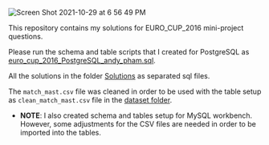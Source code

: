 ![Screen Shot 2021-10-29 at 6 56 49 PM](https://user-images.githubusercontent.com/70767722/139509683-6c7394e3-4a51-43dc-9bda-3554354d8883.png)


This repository contains my solutions for EURO_CUP_2016 mini-project questions.

Please run the schema and table scripts that I created for PostgreSQL as [euro_cup_2016_PostgreSQL_andy_pham.sql](https://github.com/Andy-Pham-72/EURO_CUP_2016_PostgreSQL/blob/master/Schema_and_tables_setup/euro_cup_2016_PostgreSQL_andy_pham.sql).

All the solutions in the folder [Solutions](https://github.com/Andy-Pham-72/EURO_CUP_2016_PostgreSQL/tree/master/Solutions) as separated sql files.

The `match_mast.csv` file was cleaned in order to be used with the table setup as `clean_match_mast.csv` file in the [dataset folder](https://github.com/Andy-Pham-72/EURO_CUP_2016_PostgreSQL/tree/master/EURO_CUP_2016_data).

- **NOTE**: I also created schema and tables setup for MySQL workbench. However, some adjustments for the CSV files are needed in order to be imported into the tables.
